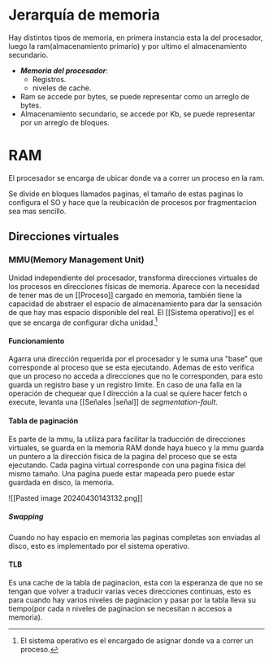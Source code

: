 # Jerarquía de memoria
Hay distintos tipos de memoria, en primera instancia esta la del procesador, luego la ram(almacenamiento primario) y por ultimo el almacenamiento secundario.

- ***Memoria del procesador***:
	- Registros.
	- niveles de cache.
- Ram se accede por bytes, se puede representar como un arreglo de bytes.
- Almacenamiento secundario, se accede por Kb, se puede representar por un arreglo de bloques.

# RAM
El procesador se encarga de ubicar donde va a correr un proceso en la ram.

Se divide en bloques llamados paginas, el tamaño de estas paginas lo configura el SO y hace que la reubicación de procesos por fragmentacion sea mas sencillo.

## Direcciones virtuales
### MMU(Memory Management Unit)
Unidad independiente del procesador, transforma direcciones virtuales de los procesos en direcciones físicas de memoria. Aparece con la necesidad de tener mas de un [[Proceso]] cargado en memoria, también tiene la capacidad de abstraer el espacio de almacenamiento para dar la sensación de que hay mas espacio disponible del real. El [[Sistema operativo]] es el que se encarga de configurar dicha unidad.[^1]

[^1]: El sistema operativo es el encargado de asignar donde va a correr un proceso.
#### Funcionamiento
Agarra una dirección requerida por el procesador y le suma una "base" que corresponde al proceso que se esta ejecutando. Ademas de esto verifica que un proceso no acceda a direcciones que no le corresponden, para esto guarda un registro base y un registro limite. En caso de una falla en la operación de chequear que l dirección a la cual se quiere hacer fetch o execute, levanta una [[Señales |señal]] de *segmentation-fault*.

#### Tabla de paginación
Es parte de la mmu, la utiliza para facilitar la traducción de direcciones virtuales, se guarda en la memoria RAM donde haya hueco y la mmu guarda un puntero a la dirección física de la pagina del proceso que se esta ejecutando.
Cada pagina virtual corresponde con una pagina física del mismo tamaño.
Una pagina puede estar mapeada pero puede estar guardada en disco, la memoria.

![[Pasted image 20240430143132.png]]

##### Swapping
Cuando no hay espacio en memoria las paginas completas son enviadas al disco, esto es implementado por el sistema operativo.

#### TLB
Es una cache de la tabla de paginacion, esta con la esperanza de que no se tengan que volver a traducir varias veces direcciones continuas, esto es para cuando hay varios niveles de paginacion y pasar por la tabla lleva su tiempo(por cada n niveles de paginacion se necesitan n accesos a memoria).




